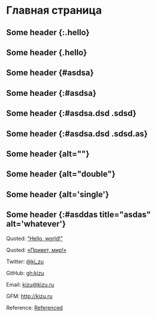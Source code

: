 # Главная страница

## Some header {:.hello}

## Some header {.hello}

## Some header {#asdsa}

## Some header {:#asdsa}

## Some header {:#asdsa.dsd .sdsd}

## Some header {:#asdsa.dsd .sdsd.as}

## Some header {alt=""}

## Some header {alt="double"}

## Some header {alt='single'}

## Some header {:#asddas title="asdas" alt='whatever'}

Quoted: [“Hello, world!”](http://kizu.ru)

Quoted: [«Привет, мир!»](http://kizu.ru)

Twitter: [@ki_zu](@ki_zu)

GitHub: [gh:kizu](gh:kizu)

Email: [kizu@kizu.ru](kizu@kizu.ru)

GFM: http://kizu.ru

Reference: [Referenced][]





[Referenced]: http://kizu.ru "Title!"
